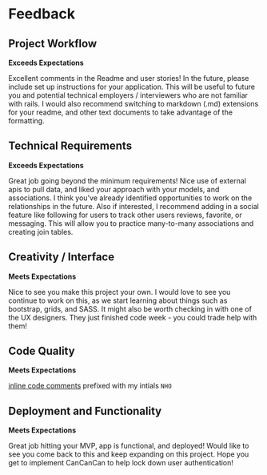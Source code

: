# Feedback

## Project Workflow

**Exceeds Expectations**

Excellent comments in the Readme and user stories! In the future, please include
set up instructions for your application. This will be useful to future you and potential technical
employers / interviewers who are not familiar with rails. I would also recommend switching to markdown (.md) extensions for your readme, and other text documents to take advantage of the formatting.

## Technical Requirements

**Exceeds Expectations**

Great job going beyond the minimum requirements! Nice use of external apis to pull data, and liked your approach with your models, and associations. I think you've already identified opportunities to work on the relationships in the future. Also if interested, I recommend adding in a social feature like following for users to track other users reviews, favorite, or messaging. This will allow you to practice many-to-many associations and creating
join tables.

## Creativity / Interface

**Meets Expectations**

Nice to see you make this project your own. I would love to see you continue to work on this, as we start learning about things such as bootstrap, grids, and SASS. It might also be worth checking in with one of the
UX designers. They just finished code week - you could trade help with them!

## Code Quality

**Meets Expectations**

[inline code comments](https://github.com/solowt/youreview/compare/master...nolds9:feedback) prefixed with my intials `NHO`

## Deployment and Functionality

**Meets Expectations**

Great job hitting your MVP, app is functional, and deployed! Would like to see you come back to this and keep expanding on this project. Hope you get to implement CanCanCan to help lock down user authentication!
